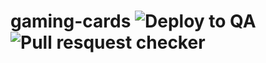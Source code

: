 # gaming-cards ![Deploy to QA](https://github.com/twjmgorduez/product-gallery-manager/workflows/Deploy%20to%20QA/badge.svg?branch=master&event=push) ![Pull resquest checker](https://github.com/twjmgorduez/product-gallery-manager/workflows/Pull%20resquest%20checker/badge.svg?branch=master&event=pul_request)
